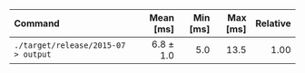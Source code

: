 | Command | Mean [ms] | Min [ms] | Max [ms] | Relative |
|:---|---:|---:|---:|---:|
| `./target/release/2015-07 > output` | 6.8 ± 1.0 | 5.0 | 13.5 | 1.00 |
